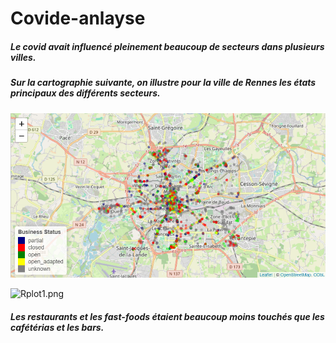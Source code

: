 # Covide-anlayse
#####  Le covid avait influencé pleinement beaucoup de secteurs dans plusieurs villes.
#####  Sur la cartographie suivante, on illustre pour la ville de Rennes les états principaux des différents secteurs.  







![Rplot.png](Rplot.png)


![Rplot1.png](Rplot1.png)


#####  Les restaurants et les fast-foods étaient beaucoup moins touchés que les cafétérias et les bars.
